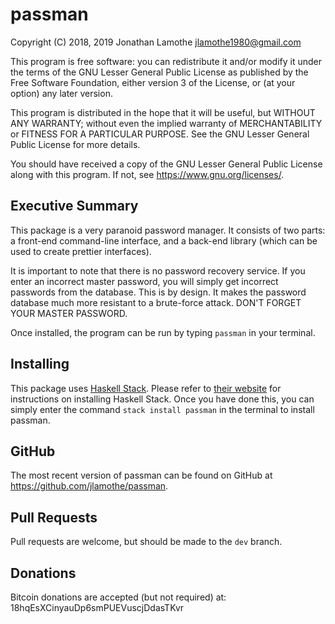 # passman

Copyright (C) 2018, 2019 Jonathan Lamothe
<jlamothe1980@gmail.com>

This program is free software: you can redistribute it and/or modify
it under the terms of the GNU Lesser General Public License as
published by the Free Software Foundation, either version 3 of the
License, or (at your option) any later version.

This program is distributed in the hope that it will be useful, but
WITHOUT ANY WARRANTY; without even the implied warranty of
MERCHANTABILITY or FITNESS FOR A PARTICULAR PURPOSE.  See the GNU
Lesser General Public License for more details.

You should have received a copy of the GNU Lesser General Public
License along with this program.  If not, see
<https://www.gnu.org/licenses/>.

## Executive Summary

This package is a very paranoid password manager.  It consists of two
parts: a front-end command-line interface, and a back-end library
(which can be used to create prettier interfaces).

It is important to note that there is no password recovery service.
If you enter an incorrect master password, you will simply get
incorrect passwords from the database.  This is by design.  It makes
the password database much more resistant to a brute-force attack.
DON'T FORGET YOUR MASTER PASSWORD.

Once installed, the program can be run by typing `passman` in your
terminal.

## Installing

This package uses [Haskell Stack](https://haskellstack.org).  Please
refer to [their
website](https://docs.haskellstack.org/en/stable/README/#how-to-install)
for instructions on installing Haskell Stack.  Once you have done
this, you can simply enter the command `stack install passman` in the
terminal to install passman.

## GitHub

The most recent version of passman can be found on GitHub at
<https://github.com/jlamothe/passman>.

## Pull Requests

Pull requests are welcome, but should be made to the `dev` branch.

## Donations

Bitcoin donations are accepted (but not required) at:
18hqEsXCinyauDp6smPUEVuscjDdasTKvr
